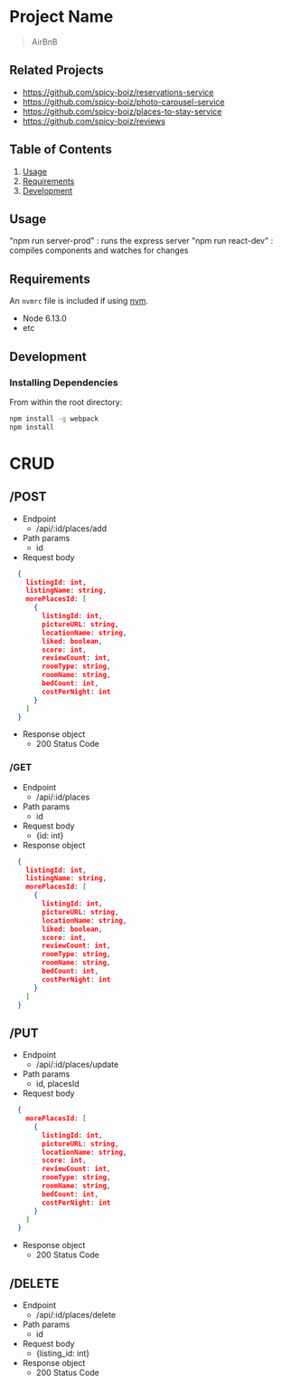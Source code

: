 # Project Name

> AirBnB

## Related Projects

  - https://github.com/spicy-boiz/reservations-service
  - https://github.com/spicy-boiz/photo-carousel-service
  - https://github.com/spicy-boiz/places-to-stay-service
  - https://github.com/spicy-boiz/reviews

## Table of Contents

1. [Usage](#Usage)
1. [Requirements](#requirements)
1. [Development](#development)

## Usage

"npm run server-prod" : runs the express server
"npm run react-dev" : compiles components and watches for changes

## Requirements

An `nvmrc` file is included if using [nvm](https://github.com/creationix/nvm).

- Node 6.13.0
- etc

## Development

### Installing Dependencies

From within the root directory:

```sh
npm install -g webpack
npm install
```

# CRUD
## /POST
- Endpoint
  - /api/:id/places/add
- Path params
  - id
- Request body
```json
  {
    listingId: int,
    listingName: string,
    morePlacesId: [
      {
        listingId: int,
        pictureURL: string,
        locationName: string,
        liked: boolean,
        score: int,
        reviewCount: int,
        roomType: string,
        roomName: string,
        bedCount: int,
        costPerNight: int
      }
    ]
  }
```
- Response object
  - 200 Status Code

### /GET
- Endpoint
  - /api/:id/places
- Path params
  - id
- Request body
  - {id: int}
- Response object
```json
  {
    listingId: int,
    listingName: string,
    morePlacesId: [
      {
        listingId: int,
        pictureURL: string,
        locationName: string,
        liked: boolean,
        score: int,
        reviewCount: int,
        roomType: string,
        roomName: string,
        bedCount: int,
        costPerNight: int
      }
    ]
  }
```

## /PUT
- Endpoint
  - /api/:id/places/update
- Path params
  - id, placesId
- Request body
```json
  {
    morePlacesId: [
      {
        listingId: int,
        pictureURL: string,
        locationName: string,
        score: int,
        reviewCount: int,
        roomType: string,
        roomName: string,
        bedCount: int,
        costPerNight: int
      }
    ]
  }
```
- Response object
  - 200 Status Code

## /DELETE
- Endpoint
  - /api/:id/places/delete
- Path params
  - id
- Request body
  - {listing_id: int}
- Response object
  - 200 Status Code